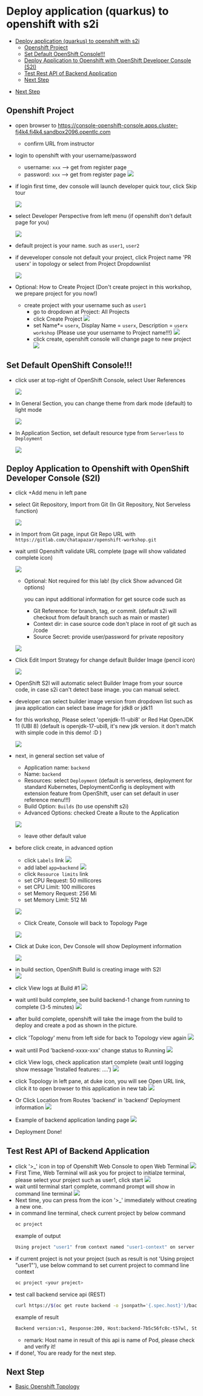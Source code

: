 # Deploy application (quarkus) to openshift with s2i
<!-- TOC -->

- [Deploy application (quarkus) to openshift with s2i](#deploy-application-quarkus-to-openshift-with-s2i)
  - [Openshift Project](#openshift-project)
  - [Set Default OpenShift Console!!!](#set-default-openshift-console)
  - [Deploy Application to Openshift with OpenShift Developer Console (S2I)](#deploy-application-to-openshift-with-openshift-developer-console-s2i)
  - [Test Rest API of Backend Application](#test-rest-api-of-backend-application)
  - [Next Step](#next-step)

<!-- /TOC -->
<!-- /TOC -->
  - [Next Step](#next-step)

<!-- /TOC -->

## Openshift Project
- open browser to https://console-openshift-console.apps.cluster-fj4k4.fj4k4.sandbox2096.opentlc.com

  - confirm URL from instructor

- login to openshift with your username/password
  
  - username: `xxx` --> get from register page
  - password: `xxx` --> get from register page
  ![](images/work_1.png)

- if login first time, dev console will launch developer quick tour, click Skip tour
  
  ![](images/deploy_2.png)

- select Developer Perspective from left menu (if openshift don't default page for you)

  ![](images/work_2.png)

- default project is your name. such as `user1`, `user2`  
- if deveveloper console not default your project, click Project name 'PR userx' in topology or select from Project Dropdownlist
  
  ![](images/deploy_3.png)
  
- Optional: How to Create Project (Don't create project in this workshop, we prepare project for you now!)
  - create project with your username such as `user1`  
    - go to dropdown at Project: All Projects
    - click Create Project 
    ![](images/deploy_4.png)
    - set Name*= `userx`, Display Name = `userx`, Description = `userx workshop` (Please use your username to Project name!!!)
    ![](images/work_4.png)
    - click create, openshift console will change page to new project
    ![](images/work_3.png)


## Set Default OpenShift Console!!!
- click user at top-right of OpenShift Console, select User References

  ![](images/user-set-1.png)

- In General Section, you can change theme from dark mode (default) to light mode

  ![](images/user-set-2.png)

- In Application Section, set default resource type from `Serverless` to `Deployment`

  ![](images/user-set-3.png)


## Deploy Application to Openshift with OpenShift Developer Console (S2I)
- click +Add menu in left pane
- select Git Repository, Import from Git (In Git Repository, Not Serveless function)
  
  ![](images/work_6.png)

- in Import from Git page, input Git Repo URL with `https://gitlab.com/chatapazar/openshift-workshop.git`

- wait until Openshift validate URL complete (page will show validated complete icon)

  ![](images/work_7.png)

  - Optional: Not required for this lab! (by click Show advanced Git options)
    
    you can input additional information for get source code such as
    - Git Reference: for branch, tag, or commit. (default s2i will checkout from default branch such as main or master)
    - Context dir: in case source code don't place in root of git such as /code
    - Source Secret: provide user/password for private repository

  ![](images/work_26.png)  

- Click Edit Import Strategy for change default Builder Image (pencil icon)

  ![](images/work_8_1.png)

- OpenShift S2I will automatic select Builder Image from your source code, in case s2i can't detect base image. you can manual select.
- developer can select builder image version from dropdown list such as java application can select base image for jdk8 or jdk11 
  
- for this workshop, Please select 'openjdk-11-ubi8'  or Red Hat OpenJDK 11 (UBI 8) (default is openjdk-17-ubi8, it's new jdk version. it don't match with simple code in this demo! :D )

  ![](images/work_8.png)

- next, in general section set value of

  - Application name: `backend`
  - Name: `backend`
  - Resources: select `Deployment` (default is serverless, deployment for standard Kubernetes, DeploymentConfig is deployment with extension feature from OpenShift, user can set default in user reference menu!!!)
  - Build Option: `Builds` (to use openshift s2i)
  - Advanced Options: checked Create a Route to the Application

  ![](images/work_9.png)

  - leave other default value
  
- before click create, in advanced option
  - click `Labels` link
  ![](images/work_10.png)
  - add label `app=backend`
  ![](images/work_11.png)
  - click `Resource limits` link
  - set CPU Request: 50 millicores
  - set CPU Limit:   100 millicores
  - set Memory Request: 256 Mi
  - set Memory Limit:   512 Mi
  
  ![](images/work_12.png)
  
  - Click Create, Console will back to Topology Page
  
  ![](images/work_13.png)

- Click at Duke icon, Dev Console will show Deployment information

  ![](images/work_14.png)

- in build section, OpenShift Build is creating image with S2I  
  ![](images/work_15.png)
- click View logs at Build #1
  ![](images/work_16.png)
- wait until build complete, see build backend-1 change from running to complete (3-5 minutes)
  ![](images/work_18.png)
- after build complete, openshift will take the image from the build to deploy and create a pod as shown in the picture.
- click 'Topology' menu from left side for back to Topology view again
  ![](images/work_19.png)  
- wait until Pod 'backend-xxxx-xxx' change status to Running
  ![](images/work_20.png) 
- click View logs, check application start complete (wait until logging show message 'Installed features: ....') 
  ![](images/work_21.png)  
- click Topology in left pane, at duke icon, you will see Open URL link, click it to open browser to this application in new tab
  ![](images/work_22.png)  
- Or Click Location from Routes 'backend' in 'backend' Deployment information
  ![](images/work_23.png)  
- Example of backend application landing page
  ![](images/work_25.png)  
- Deployment Done!

## Test Rest API of Backend Application
- click '>_' icon in top of Openshift Web Console to open Web Terminal
  ![](images/work_27.png)  
- First Time, Web Terminal will ask you for project to initialze terminal, please select your project such as user1, click start
  ![](images/work_28.png)  
- wait until terminal start complete, command prompt will show in command line terminal
  ![](images/work_29.png)  
- Next time, you can press from the icon '>_' immediately without creating a new one.
- in command line terminal, check current project by below command
    ```bash
    oc project
    ```
    example of output
    ```bash
    Using project "user1" from context named "user1-context" on server "https://172.30.0.1:443".
    ```
- if current project is not your project (such as result is not 'Using project "user1"'), use below command to set current project to command line context
    ```bash
    oc project <your project>
    ```
- test call backend service api (REST)
  ```bash
  curl https://$(oc get route backend -o jsonpath='{.spec.host}')/backend
  ```
  example of result
  ```bash
  Backend version:v1, Response:200, Host:backend-7b5c56fc8c-t57wl, Status:200, Message: Hello, World
  ```
  - remark: Host name in result of this api is name of Pod, please check and verify it!
- if done!, You are ready for the next step.
## Next Step
- [Basic Openshift Topology](openshifttopology.md)